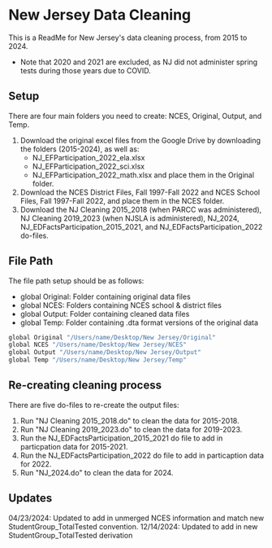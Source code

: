 
# New Jersey Data Cleaning

This is a ReadMe for New Jersey's data cleaning process, from 2015 to 2024.
* Note that 2020 and 2021 are excluded, as NJ did not administer spring tests during those years due to COVID.


## Setup

There are four main folders you need to create: NCES, Original, Output, and Temp.
1. Download the original excel files from the Google Drive by downloading the folders (2015-2024), as well as:
      - NJ_EFParticipation_2022_ela.xlsx
      - NJ_EFParticipation_2022_sci.xlsx
      - NJ_EFParticipation_2022_math.xlsx
  and place them in the Original folder.
2. Download the NCES District Files, Fall 1997-Fall 2022 and NCES School Files, Fall 1997-Fall 2022, and place them in the NCES folder.
3. Download the NJ Cleaning 2015_2018 (when PARCC was administered), NJ Cleaning 2019_2023 (when NJSLA is administered), NJ_2024, NJ_EDFactsParticipation_2015_2021, and NJ_EDFactsParticipation_2022 do-files.

## File Path

The file path setup should be as follows: 

- global Original: Folder containing original data files
- global NCES: Folders containing NCES school & district files
- global Output: Folder containing cleaned data files
- global Temp: Folder containing .dta format versions of the original data

```bash
global Original "/Users/name/Desktop/New Jersey/Original"
global NCES "/Users/name/Desktop/New Jersey/NCES"
global Output "/Users/name/Desktop/New Jersey/Output"
global Temp "/Users/name/Desktop/New Jersey/Temp"
```
## Re-creating cleaning process

There are five do-files to re-create the output files: 
1. Run "NJ Cleaning 2015_2018.do" to clean the data for 2015-2018.
2. Run "NJ Cleaning 2019_2023.do" to clean the data for 2019-2023.
3. Run the NJ_EDFactsParticipation_2015_2021 do file to add in particpation data for 2015-2021.
4. Run the NJ_EDFactsParticipation_2022 do file to add in particaption data for 2022.
7. Run "NJ_2024.do" to clean the data for 2024.
## Updates

04/23/2024: Updated to add in unmerged NCES information and match new StudentGroup_TotalTested convention.
12/14/2024: Updated to add in new StudentGroup_TotalTested derivation
